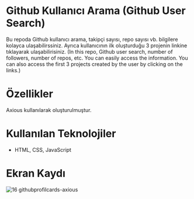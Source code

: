 <h1> Github Kullanıcı Arama (Github User Search) </h1>

Bu repoda Github kullanıcı arama, takipçi sayısı, repo sayısı vb. bilgilere kolayca ulaşabilirssiniz. Ayrıca kullanıcının ilk oluşturduğu 3 projenin linkine tıklayarak ulaşabilirisiniz. (In this repo, Github user search, number of followers, number of repos, etc. You can easily access the information. You can also access the first 3 projects created by the user by clicking on the links.)

# Özellikler
  Axious kullanılarak oluşturulmuştur.

# Kullanılan Teknolojiler

- HTML, CSS, JavaScript

# Ekran Kaydı
![16 githubprofilcards-axious](https://github.com/cngkorkmaz/github-profil-cards-axious/assets/164249002/82b1ae61-ef75-4423-bed0-ff229424e0c9)
